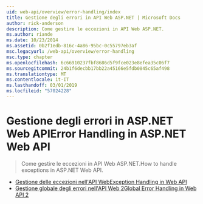 ```yaml
---
uid: web-api/overview/error-handling/index
title: Gestione degli errori in API Web ASP.NET | Microsoft Docs
author: rick-anderson
description: Come gestire le eccezioni in API Web ASP.NET.
ms.author: riande
ms.date: 10/23/2014
ms.assetid: 0b2f1edb-816c-4a86-95bc-0c55797eb3af
msc.legacyurl: /web-api/overview/error-handling
msc.type: chapter
ms.openlocfilehash: 6c66910237fbf8686d5f9fce023e8efea35c06f7
ms.sourcegitcommit: 24b1f6decbb17bb22a45166e5fdb0845c65af498
ms.translationtype: MT
ms.contentlocale: it-IT
ms.lasthandoff: 03/01/2019
ms.locfileid: "57024228"
---
```

<a name="error-handling-in-aspnet-web-api"></a><span data-ttu-id="453fc-103">Gestione degli errori in ASP.NET Web API</span><span class="sxs-lookup"><span data-stu-id="453fc-103">Error Handling in ASP.NET Web API</span></span>
====================
> <span data-ttu-id="453fc-104">Come gestire le eccezioni in API Web ASP.NET.</span><span class="sxs-lookup"><span data-stu-id="453fc-104">How to handle exceptions in ASP.NET Web API.</span></span>


- [<span data-ttu-id="453fc-105">Gestione delle eccezioni nell'API Web</span><span class="sxs-lookup"><span data-stu-id="453fc-105">Exception Handling in Web API</span></span>](exception-handling.md)
- [<span data-ttu-id="453fc-106">Gestione globale degli errori nell'API Web 2</span><span class="sxs-lookup"><span data-stu-id="453fc-106">Global Error Handling in Web API 2</span></span>](web-api-global-error-handling.md)
